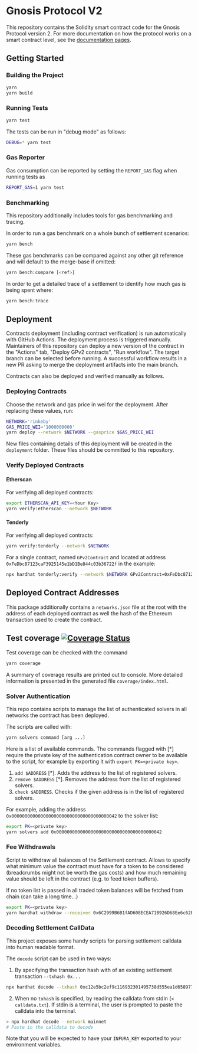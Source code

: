 # Gnosis Protocol V2

This repository contains the Solidity smart contract code for the Gnosis Protocol version 2.
For more documentation on how the protocol works on a smart contract level, see the [documentation pages](docs/index.md).

## Getting Started

### Building the Project

```sh
yarn
yarn build
```

### Running Tests

```sh
yarn test
```

The tests can be run in "debug mode" as follows:

```sh
DEBUG=* yarn test
```

### Gas Reporter

Gas consumption can be reported by setting the `REPORT_GAS` flag when running tests as

```sh
REPORT_GAS=1 yarn test
```

### Benchmarking

This repository additionally includes tools for gas benchmarking and tracing.

In order to run a gas benchmark on a whole bunch of settlement scenarios:

```sh
yarn bench
```

These gas benchmarks can be compared against any other git reference and will default to the merge-base if omitted:

```sh
yarn bench:compare [<ref>]
```

In order to get a detailed trace of a settlement to identify how much gas is being spent where:

```sh
yarn bench:trace
```

## Deployment

Contracts deployment (including contract verification) is run automatically with GitHub Actions. The deployment process is triggered manually.
Maintainers of this repository can deploy a new version of the contract in the "Actions" tab, "Deploy GPv2 contracts", "Run workflow". The target branch can be selected before running.
A successful workflow results in a new PR asking to merge the deployment artifacts into the main branch.

Contracts can also be deployed and verified manually as follows.

### Deploying Contracts

Choose the network and gas price in wei for the deployment.
After replacing these values, run:

```sh
NETWORK='rinkeby'
GAS_PRICE_WEI='1000000000'
yarn deploy --network $NETWORK --gasprice $GAS_PRICE_WEI
```

New files containing details of this deployment will be created in the `deployment` folder.
These files should be committed to this repository.

### Verify Deployed Contracts

#### Etherscan

For verifying all deployed contracts:

```sh
export ETHERSCAN_API_KEY=<Your Key>
yarn verify:etherscan --network $NETWORK
```

#### Tenderly

For verifying all deployed contracts:

```sh
yarn verify:tenderly --network $NETWORK
```

For a single contract, named `GPv2Contract` and located at address `0xFeDbc87123caF3925145e1bD1Be844c03b36722f` in the example:

```sh
npx hardhat tenderly:verify --network $NETWORK GPv2Contract=0xFeDbc87123caF3925145e1bD1Be844c03b36722f
```

## Deployed Contract Addresses

This package additionally contains a `networks.json` file at the root with the address of each deployed contract as well the hash of the Ethereum transaction used to create the contract.

## Test coverage [![Coverage Status](https://coveralls.io/repos/github/gnosis/gp-v2-contracts/badge.svg?branch=main)](https://coveralls.io/github/gnosis/gp-v2-contracts?branch=main)

Test coverage can be checked with the command

```sh
yarn coverage
```

A summary of coverage results are printed out to console. More detailed information is presented in the generated file `coverage/index.html`.

### Solver Authentication

This repo contains scripts to manage the list of authenticated solvers in all networks the contract has been deployed.

The scripts are called with:

```sh
yarn solvers command [arg ...]
```

Here is a list of available commands.
The commands flagged with [*] require the private key of the authentication contract owner to be available to the script, for example by exporting it with `export PK=<private key>`.

1. `add $ADDRESS` [*]. Adds the address to the list of registered solvers.
2. `remove $ADDRESS` [*]. Removes the address from the list of registered solvers.
3. `check $ADDRESS`. Checks if the given address is in the list of registered solvers.

For example, adding the address `0x0000000000000000000000000000000000000042` to the solver list:

```sh
export PK=<private key>
yarn solvers add 0x0000000000000000000000000000000000000042
```

### Fee Withdrawals

Script to withdraw all balances of the Settlement contract. Allows to specify what minimum value the contract must have for a token to be considered (breadcrumbs might not be worth the gas costs) and how much remaining value should be left in the contract (e.g. to feed token buffers).

If no token list is passed in all traded token balances will be fetched from chain (can take a long time...)

```sh
export PK=<private key>
yarn hardhat withdraw --receiver 0x6C2999B6B1fAD608ECEA71B926D68Ee6c62BeEf8 --min-value 10000 --leftover 500 0x038a68ff68c393373ec894015816e33ad41bd564 0x913d8adf7ce6986a8cbfee5a54725d9eea4f0729
```

### Decoding Settlement CallData

This project exposes some handy scripts for parsing settlement calldata into human readable format.

The `decode` script can be used in two ways:

1. By specifying the transaction hash with of an existing settlement transaction `--txhash 0x...`

```sh
npx hardhat decode --txhash 0xc12e5bc2ef9c116932301495738d555ea1d658977dacd6c7989a6d77125a17d2 --network mainnet
```

2. When no `txhash` is specified, by reading the calldata from stdin (`< calldata.txt`). If stdin is a terminal, the user is prompted to paste the calldata into the terminal.

```sh
> npx hardhat decode --network mainnet
# Paste in the calldata to decode
```

Note that you will be expected to have your `INFURA_KEY` exported to your environment variables.
